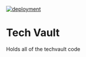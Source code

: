 [![deployment](https://github.com/Juler-Sites/techvault/actions/workflows/pages/pages-build-deployment/badge.svg?branch=release%2Fproduction)](https://github.com/Juler-Sites/techvault/actions/workflows/pages/pages-build-deployment)
# Tech Vault
Holds all of the techvault code

